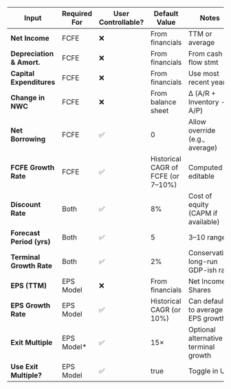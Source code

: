| Input                       | Required For | User Controllable? | Default Value | Notes |
|----------------------------|--------------|---------------------|---------------|-------|
| **Net Income**             | FCFE         | ❌                  | From financials | TTM or average |
| **Depreciation & Amort.**  | FCFE         | ❌                  | From financials | From cash flow stmt |
| **Capital Expenditures**   | FCFE         | ❌                  | From financials | Use most recent year |
| **Change in NWC**          | FCFE         | ❌                  | From balance sheet | Δ (A/R + Inventory - A/P) |
| **Net Borrowing**          | FCFE         | ✅                  | 0             | Allow override (e.g., average) |
| **FCFE Growth Rate**       | FCFE         | ✅                  | Historical CAGR of FCFE (or 7–10%) | Computed or editable |
| **Discount Rate**          | Both         | ✅                  | 8%            | Cost of equity (CAPM if available) |
| **Forecast Period (yrs)**  | Both         | ✅                  | 5             | 3–10 range |
| **Terminal Growth Rate**   | Both         | ✅                  | 2%            | Conservative long-run GDP-ish rate |
| **EPS (TTM)**              | EPS Model    | ❌                  | From financials | Net Income / Shares |
| **EPS Growth Rate**        | EPS Model    | ✅                  | Historical CAGR (or 10%) | Can default to average EPS growth |
| **Exit Multiple**          | EPS Model*   | ✅                  | 15×           | Optional alternative to terminal growth |
| **Use Exit Multiple?**     | EPS Model    | ✅                  | true          | Toggle in UI |